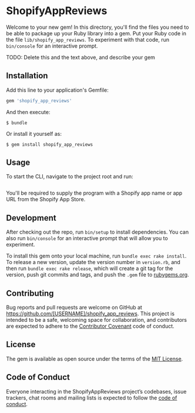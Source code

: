# ShopifyAppReviews

Welcome to your new gem! In this directory, you'll find the files you need to be able to package up your Ruby library into a gem. Put your Ruby code in the file `lib/shopify_app_reviews`. To experiment with that code, run `bin/console` for an interactive prompt.

TODO: Delete this and the text above, and describe your gem

## Installation

Add this line to your application's Gemfile:

```ruby
gem 'shopify_app_reviews'
```

And then execute:

    $ bundle

Or install it yourself as:

    $ gem install shopify_app_reviews

## Usage

To start the CLI, navigate to the project root and run:
``` bin/shopify_app_reviews
```
You'll be required to supply the program with a Shopify app name or app URL from the Shopify App Store.

## Development

After checking out the repo, run `bin/setup` to install dependencies. You can also run `bin/console` for an interactive prompt that will allow you to experiment.

To install this gem onto your local machine, run `bundle exec rake install`. To release a new version, update the version number in `version.rb`, and then run `bundle exec rake release`, which will create a git tag for the version, push git commits and tags, and push the `.gem` file to [rubygems.org](https://rubygems.org).

## Contributing

Bug reports and pull requests are welcome on GitHub at https://github.com/[USERNAME]/shopify_app_reviews. This project is intended to be a safe, welcoming space for collaboration, and contributors are expected to adhere to the [Contributor Covenant](http://contributor-covenant.org) code of conduct.

## License

The gem is available as open source under the terms of the [MIT License](https://opensource.org/licenses/MIT).

## Code of Conduct

Everyone interacting in the ShopifyAppReviews project’s codebases, issue trackers, chat rooms and mailing lists is expected to follow the [code of conduct](https://github.com/[USERNAME]/shopify_app_reviews/blob/master/CODE_OF_CONDUCT.md).
